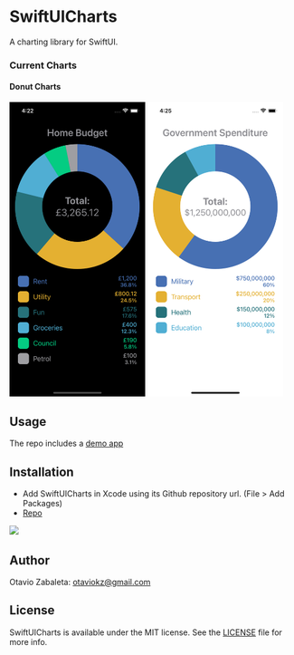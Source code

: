# SwiftUICharts
A charting library for SwiftUI.

### Current Charts

#### Donut Charts
<img src="images/dark.png" width="240"/> <img src="images/light.png" width="240"/>

## Usage

The repo includes a [demo app](https://github.com/otaviokz/SwiftUICharts/tree/develop/SwiftUIChartdsDemoApp)

## Installation
- Add SwiftUICharts in Xcode using its Github repository url. (File > Add Packages)
- [Repo](https://github.com/otaviokz/SwiftUICharts)

<img src="https://user-images.githubusercontent.com/1006720/192133273-caf9a179-633e-41e2-9ab6-7d00c59407ce.png" height="240"/>

## Author
Otavio Zabaleta: otaviokz@gmail.com

## License
SwiftUICharts is available under the MIT license. See the [LICENSE](LICENSE) file for more info.
